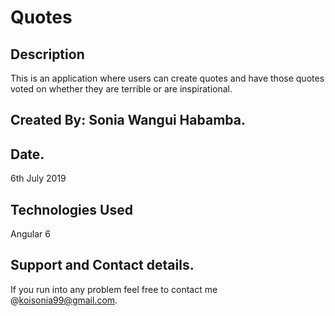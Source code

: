 # Quotes

## Description
This is an application where users can create quotes and have those quotes voted on whether they are terrible or are inspirational. 

## Created By: Sonia Wangui Habamba.

## Date.

6th July 2019

## Technologies Used

Angular 6

## Support and Contact details.

If you run into any problem feel free to contact me @koisonia99@gmail.com.




